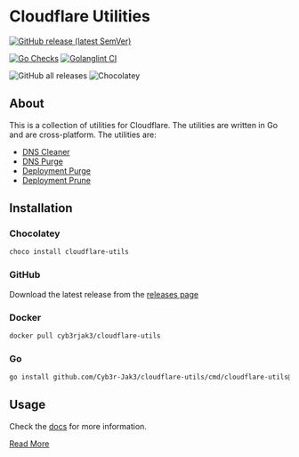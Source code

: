 # Cloudflare Utilities

[![GitHub release (latest SemVer)](https://img.shields.io/github/v/release/Cyb3r-Jak3/cloudflare-utils)](https://github.com/Cyb3r-Jak3/cloudflare-utils/releases/latest)

[![Go Checks](https://github.com/Cyb3r-Jak3/cloudflare-utils/actions/workflows/golang.yml/badge.svg)](https://github.com/Cyb3r-Jak3/cloudflare-utils/actions/workflows/golang.yml) [![Golanglint CI](https://github.com/Cyb3r-Jak3/cloudflare-utils/actions/workflows/golangci-lint.yml/badge.svg)](https://github.com/Cyb3r-Jak3/cloudflare-utils/actions/workflows/golangci-lint.yml)

![GitHub all releases](https://img.shields.io/github/downloads/Cyb3r-Jak3/cloudflare-utils/total?label=GitHub%20Total%20Downloads) ![Chocolatey](https://img.shields.io/chocolatey/dt/cloudflare-utils?label=Chocolatey%20Downloads)

## About

This is a collection of utilities for Cloudflare. The utilities are written in Go and are cross-platform. The utilities are:

* [DNS Cleaner](https://cloudflare-utils.cyberjake.xyz/dns/cleaner/)
* [DNS Purge](https://cloudflare-utils.cyberjake.xyz/dns/purge/)
* [Deployment Purge](https://cloudflare-utils.cyberjake.xyz/pages/purge-deployments/)
* [Deployment Prune](https://cloudflare-utils.cyberjake.xyz/pages/prune-deployments/)

## Installation

### Chocolatey

```powershell
choco install cloudflare-utils
```

### GitHub

Download the latest release from the [releases page]()

### Docker

```bash
docker pull cyb3rjak3/cloudflare-utils
```

### Go

```bash
go install github.com/Cyb3r-Jak3/cloudflare-utils/cmd/cloudflare-utils@latest
```

## Usage

Check the [docs](https://cloudflare-utils.cyberjake.xyz/) for more information.

[Read More](https://cloudflare-utils.cyberjake.xyz/dns-cleaner/)
